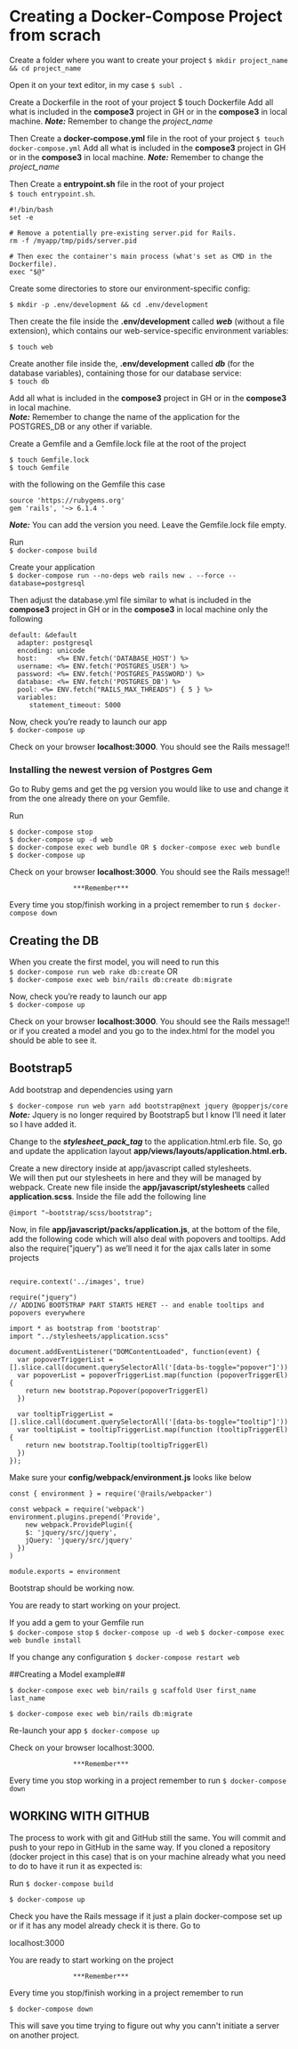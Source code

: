 # Creating a Docker-Compose Project from scrach

Create a folder where you want to create your project
`$ mkdir project_name && cd project_name`

Open it on your text editor, in my case
`$ subl .`

Create a Dockerfile in the root of your project
$ touch Dockerfile
Add all what is included in the <b>compose3</b> project in GH or in the <b>compose3</b> in local machine. 
***Note:*** Remember to change the *project_name*

Then Create a <b>docker-compose.yml</b> file in the root of your project
`$ touch docker-compose.yml`
Add all what is included in the <b>compose3</b>  project in GH or in the <b>compose3</b>  in local machine. ***Note:***  Remember to change the *project_name*

Then Create a <b>entrypoint.sh</b> file in the root of your project    
`$ touch entrypoint.sh`. 

```
#!/bin/bash
set -e

# Remove a potentially pre-existing server.pid for Rails.
rm -f /myapp/tmp/pids/server.pid

# Then exec the container's main process (what's set as CMD in the Dockerfile).
exec "$@"

```

Create some directories to store our environment-specific config: 

`$ mkdir -p .env/development && cd .env/development`

Then create the file inside the <b>.env/development</b> called ***web*** (without a file extension), which contains our web-service-specific environment variables:  

`$ touch web`

Create another file inside the, <b>.env/development</b> called ***db*** (for the database variables), containing those for our database service:  
`$ touch db`

Add all what is included in the <b>compose3</b> project in GH or in the <b>compose3</b>  in local machine.  
***Note:*** Remember to change the name of the application for the POSTGRES_DB or any other if variable.

Create a Gemfile and a Gemfile.lock file at the root of the project    

`$ touch Gemfile.lock`  
`$ touch Gemfile`  

with the following on the Gemfile this case 

```
source 'https://rubygems.org'
gem 'rails', '~> 6.1.4 '

```
***Note:***  You can add the version you need. Leave the Gemfile.lock file empty.  

Run  
`$ docker-compose build`  

Create your application  
`$ docker-compose run --no-deps web rails new . --force --database=postgresql`  

Then adjust the database.yml file similar to what is included in the <b>compose3</b> project in GH or in the <b>compose3</b>  in local machine only the following

```
default: &default
  adapter: postgresql
  encoding: unicode
  host:     <%= ENV.fetch('DATABASE_HOST') %>
  username: <%= ENV.fetch('POSTGRES_USER') %>
  password: <%= ENV.fetch('POSTGRES_PASSWORD') %>
  database: <%= ENV.fetch('POSTGRES_DB') %>
  pool: <%= ENV.fetch("RAILS_MAX_THREADS") { 5 } %>
  variables:
     statement_timeout: 5000
```

Now, check you’re ready to launch our app    
`$ docker-compose up`  

Check on your browser <b>localhost:3000</b>. You should see the Rails message!!


### Installing the newest version of Postgres Gem ###
Go to Ruby gems and get the pg version you would like to use and change it from the one already there on your Gemfile.  

Run  

`$ docker-compose stop`  
`$ docker-compose up -d web`  
`$ docker-compose exec web bundle OR $ docker-compose exec web bundle`  
`$ docker-compose up`  
	
Check on your browser <b>localhost:3000</b>. You should see the Rails message!!

					***Remember***  
Every time you stop/finish working in a project remember to run
`$ docker-compose down`


## Creating the DB ##

When you create the first model, you will need to run this   
`$ docker-compose run web rake db:create`
OR  
`$ docker-compose exec web bin/rails db:create db:migrate`  

Now, check you’re ready to launch our app  
`$ docker-compose up`

Check on your browser <b>localhost:3000</b>. You should see the Rails message!! or if you created a model and you go to the index.html for the model you should be able to see it. 


## Bootstrap5 ##

Add bootstrap and dependencies using yarn  

`$ docker-compose run web yarn add bootstrap@next jquery @popperjs/core`  
***Note:*** Jquery is no longer required by Bootstrap5 but I know I’ll need it later so I have added it.

Change to the ***stylesheet_pack_tag*** to the application.html.erb file. So, go and update the application layout <b>app/views/layouts/application.html.erb.</b>

Create a new directory inside at app/javascript called stylesheets.  
We will then put our stylesheets in here and they will be managed by webpack. 
Create new file inside the <b>app/javascript/stylesheets</b> called <b>application.scss</b>. Inside the file add the following line

`@import "~bootstrap/scss/bootstrap";`

Now, in file <b>app/javascript/packs/application.js</b>, at the bottom of the file, add the following code which will also deal with popovers and tooltips. Add also the require("jquery") as we’ll need it for the ajax calls later in some projects

```

require.context('../images', true)

require("jquery")
// ADDING BOOTSTRAP PART STARTS HERET -- and enable tooltips and popovers everywhere

import * as bootstrap from 'bootstrap'
import "../stylesheets/application.scss"

document.addEventListener("DOMContentLoaded", function(event) {
  var popoverTriggerList = [].slice.call(document.querySelectorAll('[data-bs-toggle="popover"]'))
  var popoverList = popoverTriggerList.map(function (popoverTriggerEl) {
    return new bootstrap.Popover(popoverTriggerEl)
  })

  var tooltipTriggerList = [].slice.call(document.querySelectorAll('[data-bs-toggle="tooltip"]'))
  var tooltipList = tooltipTriggerList.map(function (tooltipTriggerEl) {
    return new bootstrap.Tooltip(tooltipTriggerEl)
  })
});
```  

Make sure your <b>config/webpack/environment.js</b> looks like below

``` 
const { environment } = require('@rails/webpacker')

const webpack = require('webpack')
environment.plugins.prepend('Provide', 
	new webpack.ProvidePlugin({
    $: 'jquery/src/jquery',
    jQuery: 'jquery/src/jquery'
  })
)

module.exports = environment

```

Bootstrap should be working now.

You are ready to start working on your project.  

If you add a gem to your Gemfile run  
`$ docker-compose stop`
`$ docker-compose up -d web`
`$ docker-compose exec web bundle install`

If you change any configuration
`$ docker-compose restart web`


##Creating a Model example##

`$ docker-compose exec web bin/rails g scaffold User first_name last_name `  

`$ docker-compose exec web bin/rails db:migrate`  

Re-launch your app
`$ docker-compose up`

Check on your browser localhost:3000.

					***Remember***  
Every time you stop working in a project remember to run
`$ docker-compose down`


## WORKING WITH GITHUB ##

The process to work with git and GitHub still the same. You will commit and push to your repo in GitHub in the same way. If you cloned a repository (docker project in this case) that is on your machine already what you need to do to have it run it as expected is:

Run 
`$ docker-compose build`

`$ docker-compose up`

Check you have the Rails message if it just a plain docker-compose set up or if it has any model already check it is there. Go to

localhost:3000

You are ready to start working on the project

					***Remember***  
Every time you stop/finish working in a project remember to run

`$ docker-compose down`

This will save you time trying to figure out why you cann't initiate a server on another project.

